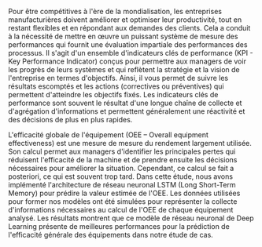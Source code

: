 Pour être compétitives à l'ère de la mondialisation, les entreprises manufacturières doivent améliorer et optimiser leur productivité, tout en restant flexibles et en répondant aux demandes des clients. Cela a conduit à la nécessité de mettre en œuvre un puissant système de mesure des performances qui fournit une évaluation impartiale des performances des processus. Il s'agit d'un ensemble d'indicateurs clés de performance (KPI - Key Performance Indicator) conçus pour permettre aux managers de voir les progrès de leurs systèmes et qui reflètent la stratégie et la vision de l'entreprise en termes d'objectifs. Ainsi, il vous permet de suivre les résultats escomptés et les actions (correctives ou préventives) qui permettent d'atteindre les objectifs fixés. Les indicateurs clés de performance sont souvent le résultat d'une longue chaîne de collecte et d'agrégation d'informations et permettent généralement une réactivité et des décisions de plus en plus rapides.

L'efficacité globale de l'équipement (OEE – Overall equipment effectiveness) est une mesure de mesure du rendement largement utilisée. Son calcul permet aux managers d'identifier les principales pertes qui réduisent l'efficacité de la machine et de prendre ensuite les décisions nécessaires pour améliorer la situation. Cependant, ce calcul se fait a posteriori, ce qui est souvent trop tard. Dans cette étude, nous avons implémenté l'architecture de réseau neuronal LSTM (Long Short-Term Memory) pour prédire la valeur estimée de l'OEE. Les données utilisées pour former nos modèles ont été simulées pour représenter la collecte d'informations nécessaires au calcul de l'OEE de chaque équipement analysé. Les résultats montrent que ce modèle de réseau neuronal de Deep Learning présente de meilleures performances pour la prédiction de l'efficacité générale des équipements dans notre étude de cas.
